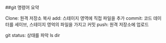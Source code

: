 ##git 명령어 요약

Clone: 원격 저장소 복사
add: 스테이지 영역에 직접 파일을 추가
commit: 코드 데이터를 세이브, 스테이지 영억의 파일을 가지고 커밋
push: 원격 저장소에 업로드

git status: 상태를 파악
ls
dir